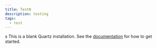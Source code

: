 ```yaml
---
title: TestN
description: testing
tags:
  - test
---
```

s
This is a blank Quartz installation.
See the [documentation](https://quartz.jzhao.xyz) for how to get started.
